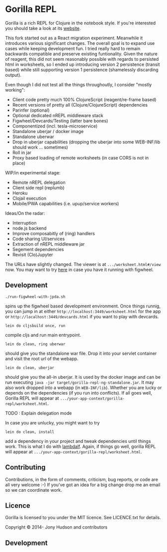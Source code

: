 # Gorilla REPL

Gorilla is a rich REPL for Clojure in the notebook style. If you're interested
 you should take a look at its [website](http://gorilla-repl.org).

This fork started out as a React migration experiment. Meanwhile it introduces
various significant changes. The overall goal is to expand use cases while keeping
development fun. I tried really hard to remain backwards compatible and preserve
existing funtionality. Given the nature of reagent, this did not seem reasonably
 possible with regards to persisted html in worksheets, so I ended up introducing
 version 2 persistence (transit based) while still supporting version 1 persistence
(shamelessly discarding output).
 
Even though I did not test all the things throughoutly, I consider "mostly working":
 
- Client code pretty much 100% ClojureScript (reagent/re-frame based)
- Recent versions of pretty all (Clojure/ClojureScript) dependencies
- Parinfer  (optional)
- Optional dedicated nREPL middleware stack
- Figwheel/Devcards/Testing (latter bare bones)
- Componentized (incl. tesla-microservice)
- Standalone uberjar / docker image
- Standalone uberwar
- Drop in uberjar capabilities (dropping the uberjar into some WEB-INF/lib should work ... sometimes)
- Roll in jar
- Proxy based loading of remote worksheets (in case CORS is not in place)

WIP/in experimental stage:

- Remote nREPL delegation
- Client side repl (replumb)
- Heroku
- Clojail execution
- Mobile/PWA capabilities (i.e. upup/service workers)


Ideas/On the radar:

- Interruption
- node.js backend
- Improve composabitly of (ring) handlers
- Code sharing UI/services
- Extraction of nREPL middleware jar
- Segement dependencies
- Revisit (Clo)Jupyter

The URLs have slightly changed. The viewer is at `.../worksheet.html#/view` now. You may want to try
 [here](http://localhost:3449/worksheet.html#/view?source=github&user=JonyEpsilon&repo=gorilla-test&path=ws/graph-examples.clj)
 in case you have it running with figwheel.

## Development

```
./run-figwheel-with-jpda.sh
```
spins up the figwheel based development environment. Once things runnig, you can jump in at
 either `http://localhost:3449/worksheet.html` for the app or `http://localhost:3449/devcards.html`
if you want to play with devcards.

```
lein do cljsbuild once, run
```
compile cljs and run main entrypoint.

```
lein do clean, ring uberwar
```

should give you the standalone war file. Drop it into your servlet container
 and visit the root url of the webapp.

```
lein do clean, uberjar
```
should give you the all-in uberjar. It is used by the docker image and can be run
executing `java -jar target/gorilla-repl-ng-standalone.jar`. It may also work dropped
 into a webapp (in `WEB-INF/lib`). Whether you are lucky or depends on the dependencies
(if you run into conflicts). If all goes well, Gorilla REPL will appear at
`.../your-app-context/gorilla-repl/worksheet.html`.

TODO : Explain delegation mode

In case you are unlucky, you might want to try

```
lein do clean, install
```

add a dependency in your project and tweak dependencies until things work. This is
 what I do with [lambdalf](https://github.com/deas/lambdalf). Again, if things go well,
 gorilla REPL will appear at `.../your-app-context/gorilla-repl/worksheet.html`.
## Contributing

Contributions, in the form of comments, criticism, bug reports, or code are all very welcome :-) If you've got an idea
for a big change drop me an email so we can coordinate work.

## Licence

Gorilla is licensed to you under the MIT licence. See LICENCE.txt for details.

Copyright © 2014- Jony Hudson and contributors

## Development
